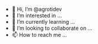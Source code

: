 - 👋 Hi, I’m @agrotidev
- 👀 I’m interested in ...
- 🌱 I’m currently learning ...
- 💞️ I’m looking to collaborate on ...
- 📫 How to reach me ...

<!---
agrotidev/agrotidev is a ✨ special ✨ repository because its `README.md` (this file) appears on your GitHub profile.
You can click the Preview link to take a look at your changes.
--->

